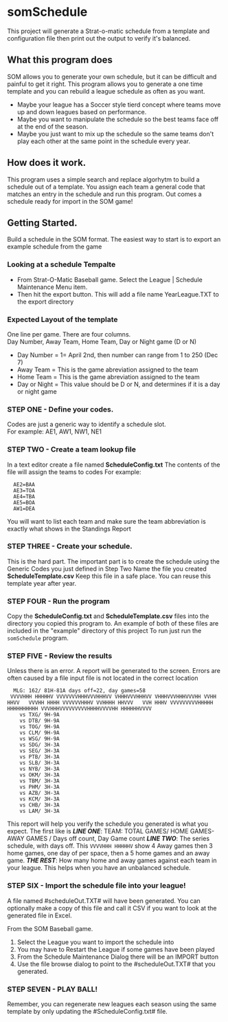# somSchedule

This project will generate a Strat-o-matic schedule from a template and configuration file then print out the output to verify it's balanced.

## What this program does
SOM allows you to generate your own schedule, but it can be difficult and painful to get it right.   This program allows you to generate a one time template and you can rebuild a league schedule as often as you want.
  * Maybe your league has a Soccer style tierd concept where teams move up and down leagues based on performance.
  * Maybe you want to manipulate the schedule so the best teams face off at the end of the season.
  * Maybe you just want to mix up the schedule so the same teams don't play each other at the same point in the schedule every year.
  
## How does it work.
This program uses a simple search and replace algorhytm to build a schedule out of a template.   You assign each team a general code that matches an entry in the schedule and run this program.  Out comes a schedule ready for import in the SOM game!

## Getting Started.
Build a schedule in the SOM format.  The easiest way to start is to export an example schedule from the game

### Looking at a schedule Tempalte
* From Strat-O-Matic Baseball game.  Select the League | Schedule Maintenance Menu item.
* Then hit the export button.  This will add a file name YearLeague.TXT to the export directory

### Expected Layout of the template
One line per game.  There are four columns.  
Day Number, Away Team, Home Team, Day or Night game (D or N)
 - Day Number = 1= April 2nd, then number can range from 1 to 250 (Dec 7)
 - Away Team = This is the game abreviation assigned to the team
 - Home Team = This is the game abreviation assigned to the team
 - Day or Night = This value should be D or N, and determines if it is a day or night game

### STEP ONE - Define your codes.
Codes are just a generic way to identify a schedule slot.   
For example:
  AE1, AW1, NW1, NE1

### STEP TWO - Create a team lookup file
In a text editor create a file named **ScheduleConfig.txt**
The contents of the file will assign the teams to codes
For example:
```  AE1=NYA
  AE2=BAA
  AE3=TOA
  AE4=TBA
  AE5=BOA
  AW1=DEA
  ```
You will want to list each team and make sure the team abbreviation is exactly what shows in the Standings Report

### STEP THREE - Create your schedule.
This is the hard part.  The important part is to create the schedule using the Generic Codes you just defined in Step Two
Name the file you created **ScheduleTemplate.csv**
Keep this file in a safe place.  You can reuse this template year after year.

### STEP FOUR - Run the program
Copy the **ScheduleConfig.txt** and **ScheduleTemplate.csv** files into the directory you copied this program to.
An example of both of these files are included in the "example" directory of this project
To run just run the `somSchedule` program.

### STEP FIVE - Review the results
Unless there is an error. A report will be generated to the screen.  Errors are often caused by a file input file is not located in the correct location
```
  MLG: 162/ 81H-81A days off=22, day games=58
 VVVVHHH HHHHHV VVVVVVVHHHVVVHHHVV VHHHVVVHHHVV VHHHVVVHHHVVVHH VVHH HHVV   VVVHH HHHH VVVVVVHHHV VVHHHH HHVVV   VVH HHHV VVVVVVVVVHHHHH HHHHHHHHHH VVVHHHVVVVVVVVVHHHHVVVVHH HHHHHHVVVV
    vs TXG/ 9H-9A
    vs DTB/ 9H-9A
    vs TOG/ 9H-9A
    vs CLM/ 9H-9A
    vs WSG/ 9H-9A
    vs SDG/ 3H-3A
    vs SEG/ 3H-3A
    vs PTB/ 3H-3A
    vs SLB/ 3H-3A
    vs NYB/ 3H-3A
    vs OKM/ 3H-3A
    vs TBM/ 3H-3A
    vs PHM/ 3H-3A
    vs AZB/ 3H-3A
    vs KCM/ 3H-3A
    vs CHB/ 3H-3A
    vs LAM/ 3H-3A
 ```
 This report will help you verify the schedule you generated is what you expect.
 The first like is
 ***LINE ONE***: TEAM: TOTAL GAMES/ HOME GAMES-AWAY GAMES / Days off count, Day Game count
 ***LINE TWO***: The series schedule, with days off.  This `VVVVHHH HHHHHV` show 4 Away games then 3 home games, one day of per space, then a 5 home games and an away game.
 ***THE REST***: How many home and away games against each team in your league.  This helps when you have an unbalanced schedule.
 
 ### STEP SIX - Import the schedule file into your league!
 A file named #scheduleOut.TXT# will have been generated.
 You can optionally make a copy of this file and call it CSV if you want to look at the generated file in Excel.
 
 From the SOM Baseball game.  
  1. Select the League you want to import the schedule into
  2. You may have to Restart the League if some games have been played
  3. From the Schedule Maintenance Dialog there will be an IMPORT button
  4. Use the file browse dialog to point to the #scheduleOut.TXT# that you generated.
  
 ### STEP SEVEN - PLAY BALL!
 Remember, you can regenerate new leagues each season using the same template by only updating the #ScheduleConfig.txt# file.
 
  
  
